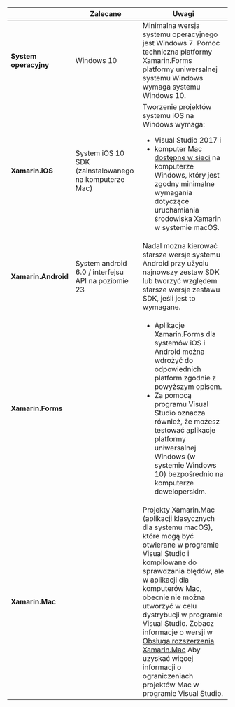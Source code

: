 ||Zalecane|Uwagi|
|---|---|---|
|**System operacyjny**|Windows 10|Minimalna wersja systemu operacyjnego jest Windows 7. Pomoc techniczna platformy Xamarin.Forms platformy uniwersalnej systemu Windows wymaga systemu Windows 10.
|**Xamarin.iOS**|System iOS 10 SDK (zainstalowanego na komputerze Mac)|Tworzenie projektów systemu iOS na Windows wymaga:<ul><li>Visual Studio 2017 i</li><li>komputer Mac <a href="~/ios/get-started/installation/windows/connecting-to-mac/index.md">dostępne w sieci</a> na komputerze Windows, który jest zgodny minimalne wymagania dotyczące uruchamiania środowiska Xamarin w systemie macOS.</li></ul>|
|**Xamarin.Android**|System android 6.0 / interfejsu API na poziomie 23|Nadal można kierować starsze wersje systemu Android przy użyciu najnowszy zestaw SDK lub tworzyć względem starsze wersje zestawu SDK, jeśli jest to wymagane.|
|**Xamarin.Forms**||<ul><li>Aplikacje Xamarin.Forms dla systemów iOS i Android można wdrożyć do odpowiednich platform zgodnie z powyższym opisem.</li><li>Za pomocą programu Visual Studio oznacza również, że możesz testować aplikacje platformy uniwersalnej Windows (w systemie Windows 10) bezpośrednio na komputerze deweloperskim.</li></ul>|
|**Xamarin.Mac**||Projekty Xamarin.Mac (aplikacji klasycznych dla systemu macOS), które mogą być otwierane w programie Visual Studio i kompilowane do sprawdzania błędów, ale w aplikacji dla komputerów Mac, obecnie nie można utworzyć w celu dystrybucji w programie Visual Studio. Zobacz informacje o wersji w <a href="https://developer.xamarin.com/releases/vs/xamarin.vs_4/xamarin.vs_4.2/#Xamarin.Mac_minimum_support.">Obsługa rozszerzenia Xamarin.Mac</a> Aby uzyskać więcej informacji o ograniczeniach projektów Mac w programie Visual Studio.|
